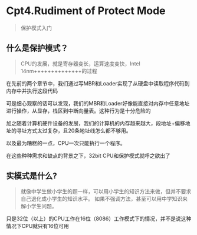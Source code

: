 # Cpt4.Rudiment of Protect Mode

> 保护模式入门

## 什么是保护模式？

> CPU的发展，就是寄存器变长，运算速度变快，Intel 14nm++++++++++++++的过程

在先前的两个章节中，我们通过写MBR和Loader实现了从硬盘中读取程序代码到内存中并执行这段代码

可是细心观察的话可以发现，我们的MBR和Loader好像能直接对内存中任意地址进行操作，从显存，栈区到中断向量表。这种行为是十分危险的

加之随着计算机硬件设备的发展，我们的计算机的内存越来越大，段地址+偏移地址的寻址方式太过复杂，且20条地址线怎么都不够用。

以及最为糟糕的一点，CPU一次只能执行一个程序。

在这些种种需求和缺点的背景之下，32bit CPU和保护模式就呼之欲出了

## 实模式是什么?

> 就像中学生做小学生的题一样，可以用小学生的知识方法来做，但并不要求自己退化成小学生的知识水平。
> 如果不强调方法，甚至可以用中学知识来解小学生问题。

只是32位（以上）的CPU工作在16位（8086）工作模式下的情况，并不是说这种情况下CPU就只有16位可用

